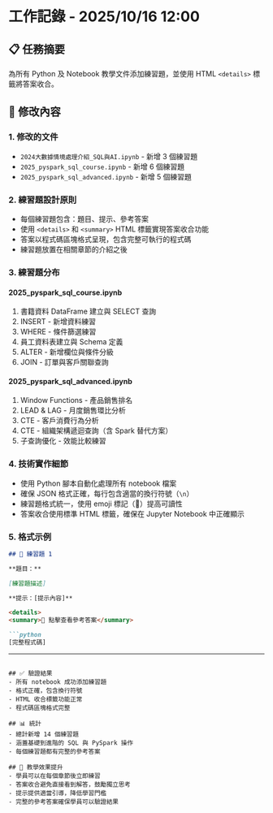 # 工作記錄 - 2025/10/16 12:00

## 📋 任務摘要
為所有 Python 及 Notebook 教學文件添加練習題，並使用 HTML `<details>` 標籤將答案收合。

## 🔧 修改內容

### 1. 修改的文件
- `2024大數據情境處理介紹_SQL與AI.ipynb` - 新增 3 個練習題
- `2025_pyspark_sql_course.ipynb` - 新增 6 個練習題
- `2025_pyspark_sql_advanced.ipynb` - 新增 5 個練習題

### 2. 練習題設計原則
- 每個練習題包含：題目、提示、參考答案
- 使用 `<details>` 和 `<summary>` HTML 標籤實現答案收合功能
- 答案以程式碼區塊格式呈現，包含完整可執行的程式碼
- 練習題放置在相關章節的介紹之後

### 3. 練習題分布

#### 2025_pyspark_sql_course.ipynb
1. 書籍資料 DataFrame 建立與 SELECT 查詢
2. INSERT - 新增資料練習
3. WHERE - 條件篩選練習
4. 員工資料表建立與 Schema 定義
5. ALTER - 新增欄位與條件分級
6. JOIN - 訂單與客戶關聯查詢

#### 2025_pyspark_sql_advanced.ipynb
1. Window Functions - 產品銷售排名
2. LEAD & LAG - 月度銷售環比分析
3. CTE - 客戶消費行為分析
4. CTE - 組織架構遞迴查詢（含 Spark 替代方案）
5. 子查詢優化 - 效能比較練習

### 4. 技術實作細節
- 使用 Python 腳本自動化處理所有 notebook 檔案
- 確保 JSON 格式正確，每行包含適當的換行符號（`\n`）
- 練習題格式統一，使用 emoji 標記（💪）提高可讀性
- 答案收合使用標準 HTML 標籤，確保在 Jupyter Notebook 中正確顯示

### 5. 格式示例
```markdown
## 💪 練習題 1

**題目：**

[練習題描述]

**提示：[提示內容]**

<details>
<summary>📝 點擊查看參考答案</summary>

```python
[完整程式碼]
```

</details>

---
```

## ✅ 驗證結果
- 所有 notebook 成功添加練習題
- 格式正確，包含換行符號
- HTML 收合標籤功能正常
- 程式碼區塊格式完整

## 📊 統計
- 總計新增 14 個練習題
- 涵蓋基礎到進階的 SQL 與 PySpark 操作
- 每個練習題都有完整的參考答案

## 🎯 教學效果提升
- 學員可以在每個章節後立即練習
- 答案收合避免直接看到解答，鼓勵獨立思考
- 提示提供適當引導，降低學習門檻
- 完整的參考答案確保學員可以驗證結果
